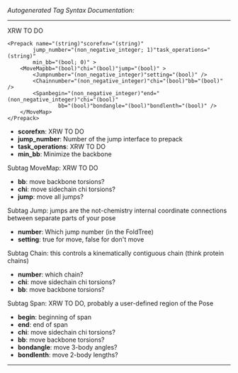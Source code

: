 _Autogenerated Tag Syntax Documentation:_

---
XRW TO DO

```
<Prepack name="(string)"scorefxn="(string)"
        jump_number="(non_negative_integer; 1)"task_operations="(string)"
        min_bb="(bool; 0)" >
    <MoveMapbb="(bool)"chi="(bool)"jump="(bool)" >
        <Jumpnumber="(non_negative_integer)"setting="(bool)" />
        <Chainnumber="(non_negative_integer)"chi="(bool)"bb="(bool)" />
        <Spanbegin="(non_negative_integer)"end="(non_negative_integer)"chi="(bool)"
                bb="(bool)"bondangle="(bool)"bondlenth="(bool)" />
    </MoveMap>
</Prepack>
```

-   **scorefxn**: XRW TO DO
-   **jump_number**: Number of the jump interface to prepack
-   **task_operations**: XRW TO DO
-   **min_bb**: Minimize the backbone


Subtag MoveMap:   XRW TO DO

-   **bb**: move backbone torsions?
-   **chi**: move sidechain chi torsions?
-   **jump**: move all jumps?


Subtag Jump:   jumps are the not-chemistry internal coordinate connections between separate parts of your pose

-   **number**: Which jump number (in the FoldTree)
-   **setting**: true for move, false for don't move

Subtag Chain:   this controls a kinematically contiguous chain (think protein chains)

-   **number**: which chain?
-   **chi**: move sidechain chi torsions?
-   **bb**: move backbone torsions?

Subtag Span:   XRW TO DO, probably a user-defined region of the Pose

-   **begin**: beginning of span
-   **end**: end of span
-   **chi**: move sidechain chi torsions?
-   **bb**: move backbone torsions?
-   **bondangle**: move 3-body angles?
-   **bondlenth**: move 2-body lengths?

---
